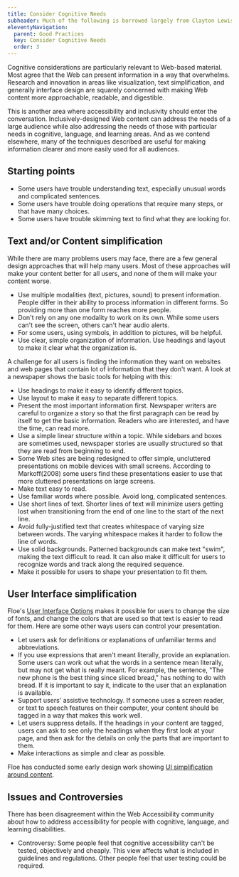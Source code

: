 ```yaml
---
title: Consider Cognitive Needs
subheader: Much of the following is borrowed largely from Clayton Lewis (http://spot.colorado.edu/~clayton/)
eleventyNavigation:
  parent: Good Practices
  key: Consider Cognitive Needs
  order: 3
---
```


Cognitive considerations are particularly relevant to Web-based material. Most agree that the Web can present
information in a way that overwhelms. Research and innovation in areas like visualization, text simplification, and
generally interface design are squarely concerned with making Web content more approachable, readable, and digestible.

This is another area where accessibility and inclusivity should enter the conversation. Inclusively-designed Web
content can address the needs of a large audience while also addressing the needs of those with particular needs in
cognitive, language, and learning areas. And as we contend elsewhere, many of the techniques described are useful for
making information clearer and more easily used for all audiences.

## Starting points

* Some users have trouble understanding text, especially unusual words and complicated sentences.
* Some users have trouble doing operations that require many steps, or that have many choices.
* Some users have trouble skimming text to find what they are looking for.

## Text and/or Content simplification

While there are many problems users may face, there are a few general design approaches that will help many users.
Most of these approaches will make your content better for all users, and none of them will make your content worse.

* Use multiple modalities (text, pictures, sound) to present information. People differ in their ability to process
information in different forms. So providing more than one form reaches more people.
* Don't rely on any one modality to work on its own. While some users can't see the screen, others can't hear audio
alerts.
* For some users, using symbols, in addition to pictures, will be helpful.
* Use clear, simple organization of information. Use headings and layout to make it clear what the organization is.

A challenge for all users is finding the information they want on websites and web pages that contain  lot of
information that they don't want. A look at a newspaper shows the basic tools for helping with this:

* Use headings to make it easy to identify different topics.
* Use layout to make it easy to separate different topics.
* Present the most important information first. Newspaper writers are careful to organize a story so that the first
paragraph can be read by itself to get the basic information. Readers who are interested, and have the time, can read
more.
* Use a simple linear structure within a topic. While sidebars and boxes are sometimes used, newspaper stories are
usually structured so that they are read from beginning to end.
* Some Web sites are being redesigned to offer simple, uncluttered presentations on mobile devices with small screens.
According to Markoff(2008) some users find these presentations easier to use that more cluttered presentations on
large screens.
* Make text easy to read.
* Use familiar words where possible. Avoid long, complicated sentences.
* Use short lines of text. Shorter lines of text will minimize users getting lost when transitioning from the end of
one line to the start of the next line.
* Avoid fully-justified text that creates whitespace of varying size between words. The varying whitespace makes it
harder to follow the line of words.
* Use solid backgrounds. Patterned backgrounds can make text "swim", making the text difficult to read. It can also
make it difficult for users to recognize words and track along the required sequence.
* Make it possible for users to shape your presentation to fit them.

## User Interface simplification

Floe's [User Interface Options](http://wiki.fluidproject.org/pages/viewpage.action?pageId=29959408) makes it possible
for users to change the size of fonts, and change the colors that are used so that text is easier to read for them.
Here are some other ways users can control your presentation.

* Let users ask for definitions or explanations of unfamiliar terms and abbreviations.
* If you use expressions that aren't meant literally, provide an explanation. Some users can work out what the words
in a sentence mean literally, but may not get what is really meant. For example, the sentence, "The new phone is the
best thing since sliced bread," has nothing to do with bread. If it is important to say it, indicate to the user that
an explanation is available.
* Support users' assistive technology. If someone uses a screen reader, or text to speech features on their computer,
your content should be tagged in a way that makes this work well.
* Let users suppress details. If the headings in your content are tagged, users can ask to see only the headings when
they first look at your page, and then ask for the details on only the parts that are important to them.
* Make interactions as simple and clear as possible.

Floe has conducted some early design work showing [UI simplification around content](http://wiki.fluidproject.org/display/fluid/%28Floe%29+Content+simplification+conceptualization).

## Issues and Controversies

There has been disagreement within the Web Accessibility community about how to address accessibility for people with
cognitive, language, and learning disabilities.

* Controversy: Some people feel that cognitive accessibility can't be tested, objectively and cheaply. This view
affects what is included in guidelines and regulations. Other people feel that user testing could be required.
